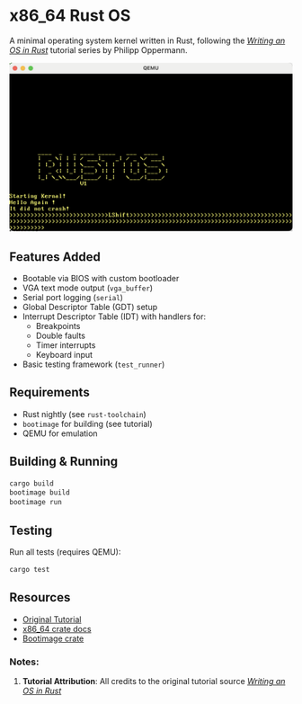 # x86_64 Rust OS

A minimal operating system kernel written in Rust, following the [*Writing an OS in Rust*](https://os.phil-opp.com/) tutorial series by Philipp Oppermann.

![x86_64 Rust OS](image.png)

## Features Added 
- Bootable via BIOS with custom bootloader
- VGA text mode output (`vga_buffer`)
- Serial port logging (`serial`)
- Global Descriptor Table (GDT) setup
- Interrupt Descriptor Table (IDT) with handlers for:
  - Breakpoints
  - Double faults
  - Timer interrupts
  - Keyboard input
- Basic testing framework (`test_runner`)



## Requirements
- Rust nightly (see `rust-toolchain`)
- `bootimage` for building (see tutorial)
- QEMU for emulation

## Building & Running
```sh
cargo build
bootimage build
bootimage run
```

## Testing
Run all tests (requires QEMU):
```sh
cargo test
```

## Resources
- [Original Tutorial](https://os.phil-opp.com/)
- [x86_64 crate docs](https://docs.rs/x86_64/latest/x86_64/)
- [Bootimage crate](https://github.com/rust-osdev/bootimage)


### Notes:
1. **Tutorial Attribution**: All credits to the original tutorial source [*Writing an OS in Rust*](https://os.phil-opp.com/)

